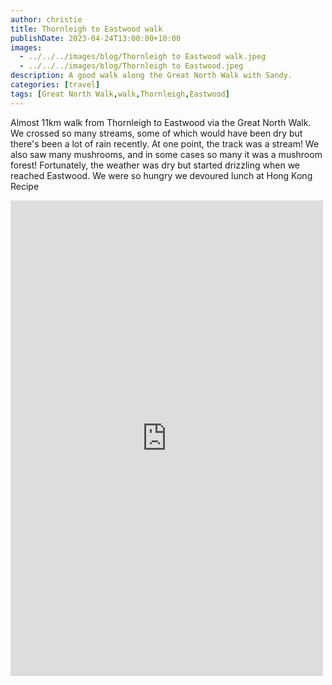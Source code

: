 ```yaml
---
author: christie
title: Thornleigh to Eastwood walk
publishDate: 2023-04-24T13:00:00+10:00
images:
  - ../../../images/blog/Thornleigh to Eastwood walk.jpeg
  - ../../../images/blog/Thornleigh to Eastwood.jpeg
description: A good walk along the Great North Walk with Sandy.
categories: [travel]
tags: [Great North Walk,walk,Thornleigh,Eastwood]
---
```

Almost 11km walk from Thornleigh to Eastwood via the Great North Walk. We crossed so many streams, some of which would have been dry but there's been a lot of rain recently. At one point, the track was a stream! We also saw many mushrooms, and in some cases so many it was a mushroom forest! Fortunately, the weather was dry but started drizzling when we reached Eastwood. We were so hungry we devoured lunch at Hong Kong Recipe

<iframe src="https://www.facebook.com/plugins/post.php?href=https%3A%2F%2Fwww.facebook.com%2Fchris1.tham%2Fposts%2Fpfbid033EEARApR6PDcPkqvKby7PnEs2ZALaYPqsNm7jUYTWuQ4rbZbaBg4SBfPphoRjRUWl&show_text=true&width=500" width="500" height="761" style="border:none;overflow:hidden" scrolling="no" frameborder="0" allowfullscreen="true" allow="autoplay; clipboard-write; encrypted-media; picture-in-picture; web-share"></iframe>
